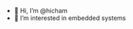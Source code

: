- 👋 Hi, I’m @hicham
- 👀 I’m interested in embedded systems

<!---
hicham-vv/hicham-vv is a ✨ special ✨ repository because its `README.md` (this file) appears on your GitHub profile.
You can click the Preview link to take a look at your changes.
--->
